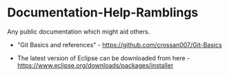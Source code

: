 # Documentation-Help-Ramblings
Any public documentation which might aid others.

* "Git Basics and references" - https://github.com/crossan007/Git-Basics

* The latest version of Eclipse can be downloaded from here - https://www.eclipse.org/downloads/packages/installer
